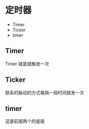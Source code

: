 # 定时器
- Timer
- Ticker
- timer
## Timer
Timer  就是就触发一次
## Ticker
联系的脉动的方式每隔一段时间就发一次
## timer
这是前面两个的底层
